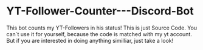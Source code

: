 # YT-Follower-Counter---Discord-Bot
This bot counts my YT-Followers in his status!
This is just Source Code. You can´t use it for yourself, because the code is matched with my yt account. But if you are interested in doing anything similliar, just take a look!
